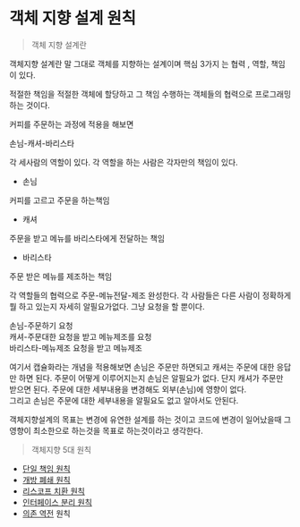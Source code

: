 # 객체 지향 설계 원칙

> 객체 지향 설계란

객체지향 설계란 말 그대로 객체를 지향하는 설계이며 핵심 3가지 는 협력 , 역할, 책임이 있다.

적절한 책임을 적절한 객체에 할당하고 그 책임 수행하는 객체들의 협력으로 프로그래밍 하는 것이다.

커피를 주문하는 과정에 적용을 해보면

손님-캐셔-바리스타

각 세사람의 역할이 있다. 각 역할을 하는 사람은 각자만의 책임이 있다.

* 손님

커피를 고르고 주문을 하는책임

* 캐셔

주문을 받고 메뉴를 바리스타에게 전달하는 책임

* 바리스타

주문 받은 메뉴를 제조하는 책임



각 역할들의 협력으로 주문-메뉴전달-제조 완성한다. 각 사람들은 다른 사람이 정확하게 뭘 하고 있는지 자세히 알필요가없다. 그냥 요청을 할 뿐이다. 

손님-주문하기 요청  
캐셔-주문대한 요청을 받고 메뉴제조를 요청  
바리스타-메뉴제조 요청을 받고 메뉴제조   

여기서 캡슐화라는 개념을 적용해보면 손님은 주문만 하면되고 캐셔는 주문에 대한 응답만 하면 된다. 주문이 어떻게 이루어지는지 손님은 알필요가 없다. 단지 캐셔가 주문만 받으면 된다. 주문에 대한 세부내용을 변경해도 외부\(손님\)에 영향이 없다.  
그리고 손님은 주문에 대한 세부내용을 알필요도 없고 알아서도 안된다.



객체지향설계의 목표는 변경에 유연한 설계를 하는 것이고  코드에 변경이 일어났을때 그 영향이 최소한으로 하는것을 목표로 하는것이라고 생각한다.



> 객체지향 5대 원칙

* [단일 책임 원칙](undefined.md)
* [개방 폐쇄 원칙](undefined-1.md)
* [리스코프 치환 원칙](undefined-2.md)
* [인터페이스 분리 원칙](undefined-3.md)
* [의존 역전](undefined-4.md) 원칙









